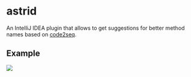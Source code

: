 # astrid
An IntelliJ IDEA plugin that allows to get suggestions for better method names based on [code2seq](https://github.com/tech-srl/code2seq).

## Example
![](https://github.com/ml-in-programming/astrid/blob/master/gifs/astrid_inspection.gif)
